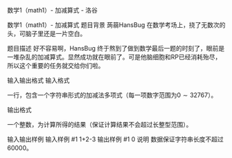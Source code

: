 



数学1（math1）- 加减算式 - 洛谷














数学1（math1）- 加减算式
题目背景
蒟蒻HansBug 在数学考场上，挠了无数次的头，可脑子里还是一片空白。

题目描述
好不容易啊，HansBug 终于熬到了做到数学最后一题的时刻了，眼前是一堆杂乱的加减算式。显然成功就在眼前了。可是他脑细胞和RP已经消耗殆尽，所以这个重要的任务就交给你们啦。

输入输出格式
输入格式

一行，包含一个字符串形式的加减法多项式（每一项数字范围为$0\sim 32767$）。

输出格式

一个整数，为计算所得的结果（保证计算结果不会超过长整型范围）。

输入输出样例
输入样例 #1
1+2-3
输出样例 #1
0
说明
数据保证字符串长度不超过 $60000$。







